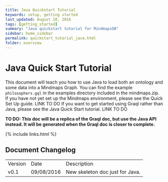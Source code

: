```yaml
---
title: Java Quickstart Tutorial
keywords: setup, getting started
last_updated: August 10, 2016
tags: [getting_started]
summary: "Java quickstart tutorial for MindmapsDB"
sidebar: home_sidebar
permalink: quickstart_tutorial_java.html
folder: overview
---
```


# Java Quick Start Tutorial

This document will teach you how to use Java to load both an ontology and some data into a Mindmaps Graph. You can find the example ```philosophers.gql``` in the examples directory included in the mindmaps.zip.   
If you have not yet set up the Mindmaps environment, please see the Quick Set Up guide. LINK TO DO
If you want to get started using Graql rather than Java, please see the Java Quick Start tutorial. LINK TO DO

**TO DO: This doc will be a replica of the Graql doc, but use the Java API instead. It will be generated when the Graql doc is closer to complete.**

{% include links.html %}

## Document Changelog  

<table>
    <tr>
        <td>Version</td>
        <td>Date</td>
        <td>Description</td>        
    </tr>
    <tr>
        <td>v0.1</td>
        <td>09/08/2016</td>
        <td>New skeleton doc just for Java.</td>        
    </tr>
    
    
</table>
